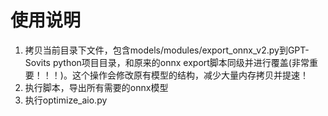 # 使用说明

1. 拷贝当前目录下文件，包含models/modules/export_onnx_v2.py到GPT-Sovits python项目目录，和原来的onnx export脚本同级并进行覆盖(非常重要！！！)。这个操作会修改原有模型的结构，减少大量内存拷贝并提速！
2. 执行脚本，导出所有需要的onnx模型
3. 执行optimize_aio.py